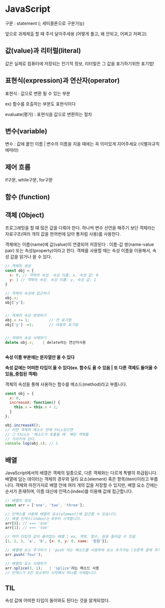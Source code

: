 # JavaScript

구문 : statement (; 세미콜론으로 구분가능)

앞으로 과제제출 할 때 주석 달아주세용 (어떻게 풀고, 왜 안되고, 어쩌고 저쩌고)

## 값(value)과 리터럴(literal)

값은 실제로 컴퓨터에 저장되는 전기적 정보, 리터럴은 그 값을 표기하기위한 표기법!

## 표현식(expression)과 연산자(operator)

표현식 : 값으로 변환 될 수 있는 부분 

ex) 함수를 호출하는 부분도 표현식이다

evaluate(평가) : 표현식을 값으로 변환하는 절차

## 변수(variable)

변수 : 값에 붙인 이름 | 변수의 이름을 지을 때에는 꼭 의미있게 지어주세요 (식별자규칙에따라)

## 제어 흐름

if구문, while구문, for구문

## 함수 (function)

## 객체 (Object)

프로그래밍을 할 떄 많은 값을 다뤄야 한다. 하나씩 변수 선언을 해주기 보단 객체라는 자료구조(여러 개의 값을 한꺼번에 담아 통처럼 사용)를 사용한다. 

객체에는 이름(name)에 값(value)이 연결되어 저장된다 : 이름-값 쌍(name-value pair) 또는 속성(property)이라고 한다. 객체를 사용할 때는 속성 이름을 이용해서, 속성 값을 읽거나 쓸 수 있다. 

```js
// 객체의 생성
const obj = {
  x: 0, // 객체의 속성. 속성 이름: x, 속성 값: 0 
  y: 1 // 객체의 속성. 속성 이름: y, 속성 값: 1
}

// 객체의 속성에 접근하기
obj.x;  		
obj['y'];


// 객체의 속성 변경하기
obj.x += 1;  		// 전 표기법
obj['y'] -=1;		// 대괄호 표기법


// 객체의 속성 삭제하기
delete obj.x;	 | delete라는 연산자사용
	
```

**속성 이름 부분에는 문자열만 올 수 있다**

**속성 값에는 어떠한 타입이 올 수 있다(ex. 함수도 올 수 있음 | 또 다른 객체도 들어올 수 있음_중첩된 객체)**

객체의 속성을 통해 사용하는 함수를 메소드(method)라고 부릅니다.

```js
const obj = {
  x: 0,
  increaseX: function() {
    this.x = this.x + 1;
  }
};

obj.increaseX(); 
// 어떤 객체의 메소드 안에 this있으면
// 그 this는 '메소드가 호출될 때' 해당 객체를
// 가리키게 된다. 
console.log(obj.x); // 1
```


## 배열 

JavaScript에서의 배열은 객체의 일종으로, 다른 객체와는 다르게 특별히 취급됩니다. 배열에 담는 데이터는 객체의 경우와 달리 요소(element) 혹은 항목(item)이라고 부릅니다. 객체와 마찬가지로 배열 안에 여러 개의 값을 저장할 수 있지만, 배열 요소 간에는 순서가 존재하며, 이름 대신에 인덱스(index)를 이용해 값에 접근합니다.


```js
// 배열의 생성
const arr = ['one', 'two', 'three']; 

// 인덱스를 사용해 배열의 요소(element)에 접근할 수 있습니다.
// 배열 인덱스(index)는 0부터 시작합니다.
arr[0]; // === 'one'
arr[1]; // === 'two'

// 여러 타입의 값이 들어있는 배열 | ex, 객체, 함수, 등등 들어갈 수 있음
[1, 2, 3, 'a', 'b', {x: 0, y: 0, name: '원점'}];

// 배열에 요소 추가하기 | 'push'라는 메소드를 사용하여 요소 추가가능 (오른쪽 끝에 추가됨)
arr.push('four');

// 배열의 요소 삭제하기 
arr.splice(3, 1); 	| 'splice'라는 메소드 사용
// 인덱스가 3인 요소부터 시작해서 하나를 삭제합니다.
```



## TIL

속성 값에 어떠한 타입이 들어와도 된다는 것을 알게되었다. 

